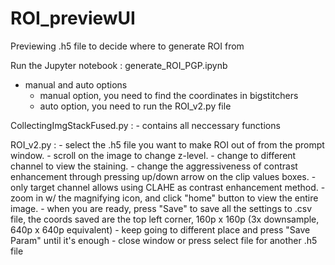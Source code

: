 # ROI_previewUI
Previewing .h5 file to decide where to generate ROI from

Run the Jupyter notebook :  generate_ROI_PGP.ipynb
- manual and auto options
	- manual option, you need to find the coordinates in bigstitchers
	- auto option, you need to run the ROI_v2.py file

CollectingImgStackFused.py : 
	- contains all neccessary functions

ROI_v2.py : 
	- select the .h5 file you want to make ROI out of from the prompt window.
	- scroll on the image to change z-level.
	- change to different channel to view the staining.
	- change the aggressiveness of contrast enhancement through pressing up/down arrow on 	  the clip values boxes.
	- only target channel allows using CLAHE as contrast enhancement method.
	- zoom in w/ the magnifying icon, and click "home" button to view the entire image.
	- when you are ready, press "Save" to save all the settings to .csv file, the coords 	  saved are the top left corner, 160p x 160p (3x downsample, 640p x 640p equivalent)
	- keep going to different place and press "Save Param" until it's enough
	- close window or press select file for another .h5 file


